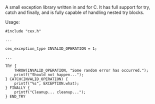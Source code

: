 A small exception library written in and for C. It has full support for try, catch and finally, and is fully capable of handling nested try blocks.

Usage:
```
#include "cex.h"

...

cex_exception_type INVALID_OPERATION = 1;

...

TRY {
    THROW(INVALID_OPERATION, "Some random error has occurred.");
    printf("Should not happen...");
} CATCH(INVALID_OPERATION) {
    printf("%s", EXCEPTION.what);
} FINALLY {
    printf("Cleanup... cleanup...");
} END_TRY
```
